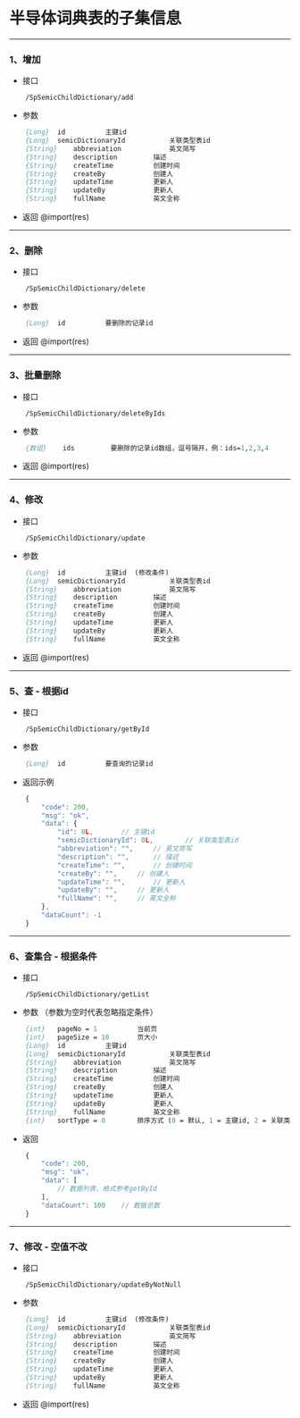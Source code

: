 # 半导体词典表的子集信息


---
### 1、增加
- 接口
``` api
	/SpSemicChildDictionary/add
```
- 参数
``` p
	{Long}	id			主键id 
	{Long}	semicDictionaryId			关联类型表id 
	{String}	abbreviation			英文简写 
	{String}	description			描述 
	{String}	createTime			创建时间 
	{String}	createBy			创建人 
	{String}	updateTime			更新人 
	{String}	updateBy			更新人 
	{String}	fullName			英文全称 
```
- 返回 
@import(res)


--- 
### 2、删除
- 接口
``` api
	/SpSemicChildDictionary/delete
```
- 参数
``` p
	{Long}	id			要删除的记录id
```
- 返回
@import(res)


---
### 3、批量删除
- 接口
``` api
	/SpSemicChildDictionary/deleteByIds
```
- 参数
``` p
	{数组}	ids			要删除的记录id数组，逗号隔开，例：ids=1,2,3,4
```
- 返回
@import(res)


---
### 4、修改
- 接口
``` api
	/SpSemicChildDictionary/update
```
- 参数
``` p
	{Long}	id			主键id  (修改条件)
	{Long}	semicDictionaryId			关联类型表id 
	{String}	abbreviation			英文简写 
	{String}	description			描述 
	{String}	createTime			创建时间 
	{String}	createBy			创建人 
	{String}	updateTime			更新人 
	{String}	updateBy			更新人 
	{String}	fullName			英文全称 
```
- 返回
@import(res)


---
### 5、查 - 根据id
- 接口
```  api 
	/SpSemicChildDictionary/getById
```
- 参数
``` p
	{Long}	id			要查询的记录id
```
- 返回示例
``` js
	{
		"code": 200,
		"msg": "ok",
		"data": {
			"id": 0L,		// 主键id
			"semicDictionaryId": 0L,		// 关联类型表id
			"abbreviation": "",		// 英文简写
			"description": "",		// 描述
			"createTime": "",		// 创建时间
			"createBy": "",		// 创建人
			"updateTime": "",		// 更新人
			"updateBy": "",		// 更新人
			"fullName": "",		// 英文全称
		},
		"dataCount": -1
	}
```


---
### 6、查集合 - 根据条件
- 接口
``` api
	/SpSemicChildDictionary/getList
```
- 参数 （参数为空时代表忽略指定条件）
``` p
	{int}	pageNo = 1			当前页
	{int}	pageSize = 10		页大小 
	{Long}	id			主键id 
	{Long}	semicDictionaryId			关联类型表id 
	{String}	abbreviation			英文简写 
	{String}	description			描述 
	{String}	createTime			创建时间 
	{String}	createBy			创建人 
	{String}	updateTime			更新人 
	{String}	updateBy			更新人 
	{String}	fullName			英文全称 
	{int}	sortType = 0		排序方式 (0 = 默认, 1 = 主键id, 2 = 关联类型表id, 3 = 英文简写, 4 = 描述, 5 = 创建时间, 6 = 创建人, 7 = 更新人, 8 = 更新人, 9 = 英文全称)
```
- 返回 
``` js
	{
		"code": 200,
		"msg": "ok",
		"data": [
			// 数据列表，格式参考getById 
		],
		"dataCount": 100	// 数据总数
	}
```




---
### 7、修改 - 空值不改
- 接口
``` api
	/SpSemicChildDictionary/updateByNotNull
```
- 参数
``` p
	{Long}	id			主键id  (修改条件)
	{Long}	semicDictionaryId			关联类型表id 
	{String}	abbreviation			英文简写 
	{String}	description			描述 
	{String}	createTime			创建时间 
	{String}	createBy			创建人 
	{String}	updateTime			更新人 
	{String}	updateBy			更新人 
	{String}	fullName			英文全称 
```
- 返回
@import(res)







